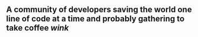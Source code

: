 ## A community of developers saving the world one line of code at a time and probably gathering to take coffee *wink*